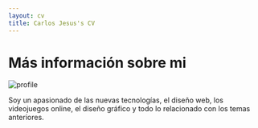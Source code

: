 ```yaml
---
layout: cv
title: Carlos Jesus's CV
---
```

# Más información sobre mi
![profile](https://carlosjsanch3z.github.io/images/profile.jpg)

Soy un apasionado de las nuevas tecnologías, el diseño web, los videojuegos online, el diseño gráfico y todo lo relacionado con los temas anteriores.


